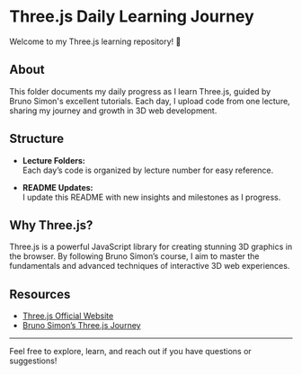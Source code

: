 # Three.js Daily Learning Journey

Welcome to my Three.js learning repository! 🎉

## About

This folder documents my daily progress as I learn Three.js, guided by Bruno Simon's excellent tutorials. Each day, I upload code from one lecture, sharing my journey and growth in 3D web development.

## Structure

- **Lecture Folders:**  
    Each day’s code is organized by lecture number for easy reference.

- **README Updates:**  
    I update this README with new insights and milestones as I progress.

## Why Three.js?

Three.js is a powerful JavaScript library for creating stunning 3D graphics in the browser. By following Bruno Simon’s course, I aim to master the fundamentals and advanced techniques of interactive 3D web experiences.


## Resources

- [Three.js Official Website](https://threejs.org/)
- [Bruno Simon’s Three.js Journey](https://threejs-journey.com/)

---

Feel free to explore, learn, and reach out if you have questions or suggestions!
